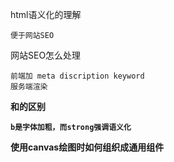 html语义化的理解

    便于网站SEO

网站SEO怎么处理

    前端加 meta discription keyword
    服务端渲染

<b>和<strong>的区别

    b是字体加粗，而strong强调语义化

使用canvas绘图时如何组织成通用组件